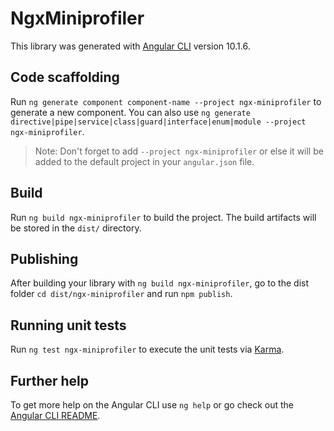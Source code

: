 # NgxMiniprofiler

This library was generated with [Angular CLI](https://github.com/angular/angular-cli) version 10.1.6.

## Code scaffolding

Run `ng generate component component-name --project ngx-miniprofiler` to generate a new component. You can also use `ng generate directive|pipe|service|class|guard|interface|enum|module --project ngx-miniprofiler`.
> Note: Don't forget to add `--project ngx-miniprofiler` or else it will be added to the default project in your `angular.json` file. 

## Build

Run `ng build ngx-miniprofiler` to build the project. The build artifacts will be stored in the `dist/` directory.

## Publishing

After building your library with `ng build ngx-miniprofiler`, go to the dist folder `cd dist/ngx-miniprofiler` and run `npm publish`.

## Running unit tests

Run `ng test ngx-miniprofiler` to execute the unit tests via [Karma](https://karma-runner.github.io).

## Further help

To get more help on the Angular CLI use `ng help` or go check out the [Angular CLI README](https://github.com/angular/angular-cli/blob/master/README.md).
